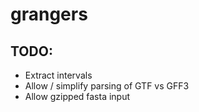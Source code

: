 # grangers

## TODO:
- Extract intervals
- Allow / simplify parsing of GTF vs GFF3
- Allow gzipped fasta input
